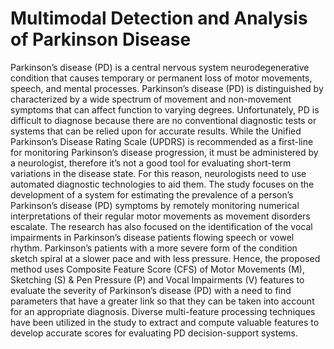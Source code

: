 # Multimodal Detection and Analysis of Parkinson Disease

Parkinson’s disease (PD) is a central nervous system neurodegenerative condition that causes temporary or permanent loss of motor movements, speech, and mental processes. Parkinson’s disease (PD) is distinguished by characterized by a wide spectrum of movement and non-movement symptoms that can affect function to varying degrees. Unfortunately, PD is difficult to diagnose because there are no conventional diagnostic tests or systems that can be relied upon for accurate results. While the Unified Parkinson’s Disease Rating Scale (UPDRS) is recommended as a first-line for monitoring Parkinson’s disease progression, it must be administered by a neurologist, therefore it’s not a good tool for evaluating short-term variations in the disease state. For this reason, neurologists need to use automated diagnostic technologies to aid them. The study focuses on the development of a system for estimating the prevalence of a person’s Parkinson’s disease (PD) symptoms by remotely monitoring numerical interpretations of their regular motor movements as movement disorders escalate. The research has also focused on the identification of the vocal impairments in Parkinson’s disease patients flowing speech or vowel rhythm. Parkinson’s patients with a more severe form of the condition sketch spiral at a slower pace and with less pressure. Hence, the proposed method uses Composite Feature Score (CFS) of Motor Movements (M), Sketching (S) & Pen Pressure (P) and Vocal Impairments (V) features to evaluate the severity of Parkinson’s disease (PD) with a need to find parameters that have a greater link so that they can be taken into account for an appropriate diagnosis. Diverse multi-feature processing techniques have been utilized in the study to extract and compute valuable features to develop accurate scores for evaluating PD decision-support systems.
